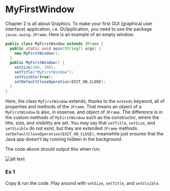 MyFirstWindow
===

Chapter 2 is all about Graphics. To make your first GUI (graphical user interface) application, i.e. GUIpplication, you need to use the package `javax.swing.JFrame`. Here is an example of an empty window:

```java
public class MyFirstWindow extends JFrame {
  public static void main(String[] args) {
    new MyFirstWindow();
  } 
  public MyFirstWindow() {
    setSize(300, 300);
    setTitle("MyFirstWindow");
    setVisible(true);
    setDefaultCloseOperation(EXIT_ON_CLOSE);
  }
}
```

Here, the class `MyFirstWindow` extends, thanks to the `extends` keyword, all of properties and methods of the `JFrame`. That means an object of a `MyFirstWindow` is also, in essense, and object of `JFrame`. The difference is in the custom methods of `MyFirstWindow` such as the constructor, where the title, size, and visibility are set. You may say that `setTitle`, `setSize`, and `setVisible` do not exist, but they are extended `JFrame` methods. `setDefaultCloseOperation(EXIT_ON_CLOSE)`, meanwhile just ensures that the Java app doesn't lay running hidden in the background.

The code above should output this when run:

![alt text](https://github.com/HashanP/cadmus/raw/master/src/Images/my_first_window.png "An empty window")

### Ex 1
Copy & run the code. Play around with `setSize`, `setTitle`, and `setVisible`.
